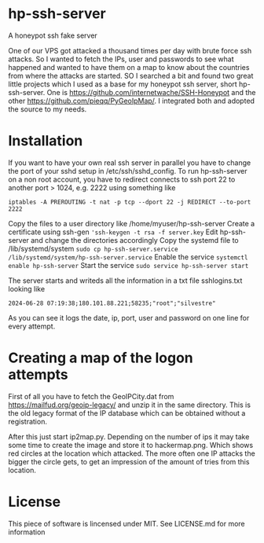 # hp-ssh-server
A honeypot ssh fake server 

One of our VPS got attacked a thousand times per day with brute force ssh attacks. So I wanted to fetch the IPs, user and passwords to see what happened and wanted to have them on a map to know about the countries from where the attacks are started. SO I searched a bit and found two great little projects which I used as a base for my honeypot ssh server, short hp-ssh-server. One is https://github.com/internetwache/SSH-Honeypot and the other https://github.com/pieqq/PyGeoIpMap/. I integrated both and adopted the source to my needs.

# Installation
If you want to have your own real ssh server in parallel you have to change the port of your sshd setup in /etc/ssh/sshd_config.
To run hp-ssh-server on a non root account, you have to redirect connects to ssh port 22 to another port > 1024, e.g. 2222 using something like 

`iptables -A PREROUTING -t nat -p tcp --dport 22 -j REDIRECT --to-port 2222`

Copy the files to a user directory like /home/myuser/hp-ssh-server
Create a certificate using ssh-gen `'ssh-keygen -t rsa -f server.key`
Edit hp-ssh-server and change the directories accordingly
Copy the systemd file to /lib/systemd/system `sudo cp hp-ssh-server.service /lib/systemd/system/hp-ssh-server.service`
Enable the service `systemctl enable hp-ssh-server`
Start the service `sudo service hp-ssh-server start`

The server starts and writeds all the information in a txt file sshlogins.txt looking like

`2024-06-28 07:19:38;180.101.88.221;58235;"root";"silvestre"`

As you can see it logs the date, ip, port, user and password on one line for every attempt.


# Creating a map of the logon attempts
First of all you have to fetch the GeoIPCity.dat from https://mailfud.org/geoip-legacy/ and unzip it in the same directory.
This is the old legacy format of the IP database which can be obtained without a registration.

After this just start ip2map.py. Depending on the number of ips it may take some time to create the image and store it to hackermap.png. 
Which shows red circles at the location which attacked. The more often one IP attacks the bigger the circle gets, to get an impression of the amount of tries from this location.

# License
This piece of software is lincensed under MIT. See LICENSE.md for more information
